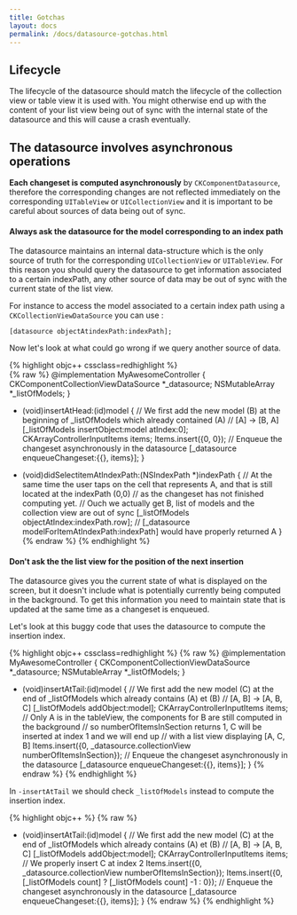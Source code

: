 ```yaml
---
title: Gotchas
layout: docs
permalink: /docs/datasource-gotchas.html
---
```



## Lifecycle

The lifecycle of the datasource should match the lifecycle of the collection view or table view it is used with. You might otherwise end up with the content of your list view being out of sync with the internal state of the datasource and this will cause a crash eventually.

## The datasource involves asynchronous operations

**Each changeset is computed asynchronously** by `CKComponentDatasource`, therefore the corresponding changes are not reflected immediately on the corresponding `UITableView` or `UICollectionView` and it is important to be careful about sources of data being out of sync.

#### Always ask the datasource for the model corresponding to an index path

The datasource maintains an internal data-structure which is the only source of truth for the corresponding `UICollectionView` or `UITableView`. For this reason you should query the datasource to get information associated to a certain indexPath, any other source of data may be out of sync with the current state of the list view.

For instance to access the model associated to a certain index path using a `CKCollectionViewDataSource` you can use :

```objc++
[datasource objectAtindexPath:indexPath];
```

Now let's look at what could go wrong if we query another source of data.

{% highlight objc++ cssclass=redhighlight %}  
{% raw  %}
@implementation MyAwesomeController {
    CKComponentCollectionViewDataSource *_datasource;
    NSMutableArray *_listOfModels;
}

- (void)insertAtHead:(id)model {
// We first add the new model (B) at the beginning of _listOfModels which already contained (A)
    // [A] -> [B, A]
  [_listOfModels insertObject:model atIndex:0];
  CKArrayControllerInputItems items;
  Items.insert({0, 0});
  // Enqueue the changeset asynchronously in the datasource
  [_datasource enqueueChangeset:{{}, items}];
}

- (void)didSelectitemAtIndexPath:(NSIndexPath *)indexPath {
// At the same time the user taps on the cell that represents A, and that is still located at the indexPath (0,0)
// as the changeset has not finished computing yet.
// Ouch we actually get B, list of models and the collection view are out of sync
[_listOfModels objectAtIndex:indexPath.row];
// [_datasource modelForItemAtIndexPath:indexPath] would have properly returned A
}
{% endraw  %}
{% endhighlight %}

#### Don't ask the the list view for the position of the next insertion

The datasource gives you the current state of what is displayed on the screen, but it doesn't include what is potentially currently being computed in the background. To get this information you need to maintain state that is updated at the same time as a changeset is enqueued.

Let's look at this buggy code that uses the datasource to compute the insertion index.

{% highlight objc++ cssclass=redhighlight %}
{% raw  %}
@implementation MyAwesomeController {
    CKComponentCollectionViewDataSource *_datasource;
    NSMutableArray *_listOfModels;
}

- (void)insertAtTail:(id)model {
// We first add the new model (C) at the end of _listOfModels which already contains (A) et (B)
    // [A, B] -> [A, B, C]
  [_listOfModels addObject:model];
  CKArrayControllerInputItems items;
  // Only A is in the tableView, the components for B are still computed in the background
  // so numberOfItemsInSection returns 1, C will be inserted at index 1 and we will end up
  // with a list view displaying [A, C, B]
  Items.insert({0, _datasource.collectionView numberOfItemsInSection});
  // Enqueue the changeset asynchronously in the datasource
  [_datasource enqueueChangeset:{{}, items}];
}
{% endraw  %}
{% endhighlight %}

In `-insertAtTail` we should check `_listOfModels` instead to compute the insertion index.

{% highlight objc++ %}
{% raw  %}
- (void)insertAtTail:(id)model {
// We first add the new model (C) at the end of _listOfModels which already contains (A) et (B)
    // [A, B] -> [A, B, C]
  [_listOfModels addObject:model];
  CKArrayControllerInputItems items;
  // We properly insert C at index 2
  Items.insert({0, _datasource.collectionView numberOfItemsInSection});
  Items.insert({0, [_listOfModels count] ? [_listOfModels count] -1 : 0});
  // Enqueue the changeset asynchronously in the datasource
  [_datasource enqueueChangeset:{{}, items}];
}
{% endraw  %}
{% endhighlight %}
